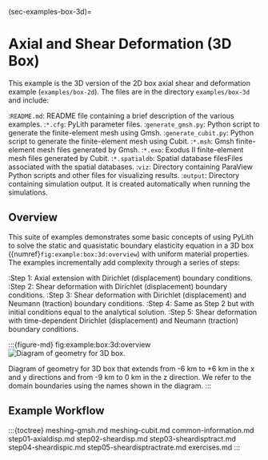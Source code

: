 (sec-examples-box-3d)=
# Axial and Shear Deformation (3D Box)

This example is the 3D version of the 2D box axial shear and deformation example (`examples/box-2d`).
The files are in the directory `examples/box-3d` and include:

:`README.md`: README file containing a brief description of the various examples.
:`*.cfg`: PyLith parameter files.
:`generate_gmsh.py`: Python script to generate the finite-element mesh using Gmsh.
:`generate_cubit.py`: Python script to generate the finite-element mesh using Cubit.
:`*.msh`: Gmsh finite-element mesh files generated by Gmsh.
:`*.exo`: Exodus II finite-element mesh files generated by Cubit.
:`*.spatialdb`: Spatial database filesFiles associated with the spatial databases.
:`viz`: Directory containing ParaView Python scripts and other files for visualizing results.
:`output`: Directory containing simulation output. It is created automatically when running the simulations.

## Overview

This suite of examples demonstrates some basic concepts of using PyLith to solve the static and quasistatic boundary elasticity equation in a 3D box ({numref}`fig:example:box:3d:overview`) with uniform material properties.
The examples incrementally add complexity through a series of steps:

:Step 1: Axial extension with Dirichlet (displacement) boundary conditions.
:Step 2: Shear deformation with Dirichlet (displacement) boundary conditions.
:Step 3: Shear deformation with Dirichlet (displacement) and Neumann (traction) boundary conditions.
:Step 4: Same as Step 2 but with initial conditions equal to the analytical solution.
:Step 5: Shear deformation with time-dependent Dirichlet (displacement) and Neumann (traction) boundary conditions.

:::{figure-md} fig:example:box:3d:overview
<img src="figs/geometry.*" alt="Diagram of geometry for 3D box." scale="75%"/>

Diagram of geometry for 3D box that extends from -6 km to +6 km in the x and y directions and from -9 km to 0 km in the z direction.
We refer to the domain boundaries using the names shown in the diagram.
:::

## Example Workflow

:::{toctree}
meshing-gmsh.md
meshing-cubit.md
common-information.md
step01-axialdisp.md
step02-sheardisp.md
step03-sheardisptract.md
step04-sheardispic.md
step05-sheardisptractrate.md
exercises.md
:::
